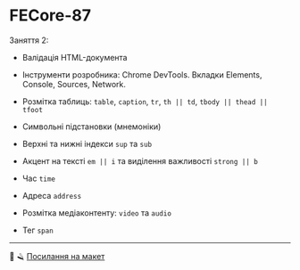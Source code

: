 # FECore-87

Заняття 2:

- Валідація HTML-документа
- Інструменти розробника: Chrome DevTools. Вкладки Elements, Console, Sources, Network.

- Розмітка таблиць: `table`, `caption`, `tr`, `th || td`, `tbody || thead || tfoot`
- Символьні підстановки (мнемоніки)
- Верхні та нижні індекси `sup` та `sub`
- Акцент на тексті `em || i` та виділення важливості `strong || b`
- Час `time`
- Адреса `address`
- Розмітка медіаконтенту: `video` та `audio`
- Тег `span`

---

💈 🪒
[Посилання на макет](https://www.figma.com/file/z6Rb84e4NKxe66QNokOWA8/Barbershop-EN?node-id=1374%3A32)
